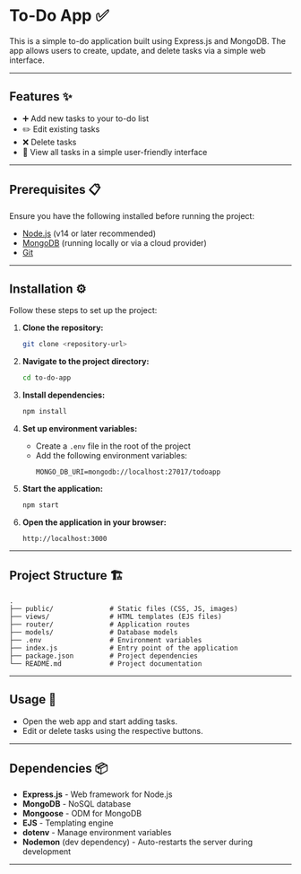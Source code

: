 # To-Do App ✅

This is a simple to-do application built using Express.js and MongoDB. The app allows users to create, update, and delete tasks via a simple web interface.

---

## Features ✨

-   ➕ Add new tasks to your to-do list
-   ✏️ Edit existing tasks
-   ❌ Delete tasks
-   👀 View all tasks in a simple user-friendly interface

---

## Prerequisites 📋

Ensure you have the following installed before running the project:

-   [Node.js](https://nodejs.org/) (v14 or later recommended)
-   [MongoDB](https://www.mongodb.com/) (running locally or via a cloud provider)
-   [Git](https://git-scm.com/)

---

## Installation ⚙️

Follow these steps to set up the project:

1. **Clone the repository:**

    ```bash
    git clone <repository-url>
    ```

2. **Navigate to the project directory:**

    ```bash
    cd to-do-app
    ```

3. **Install dependencies:**

    ```bash
    npm install
    ```

4. **Set up environment variables:**

    - Create a `.env` file in the root of the project
    - Add the following environment variables:
        ```env
        MONGO_DB_URI=mongodb://localhost:27017/todoapp
        ```

5. **Start the application:**

    ```bash
    npm start
    ```

6. **Open the application in your browser:**
    ```
    http://localhost:3000
    ```

---

## Project Structure 🏗️

```
.
├── public/              # Static files (CSS, JS, images)
├── views/               # HTML templates (EJS files)
├── router/              # Application routes
├── models/              # Database models
├── .env                 # Environment variables
├── index.js             # Entry point of the application
├── package.json         # Project dependencies
└── README.md            # Project documentation
```

---

## Usage 📝

-   Open the web app and start adding tasks.
-   Edit or delete tasks using the respective buttons.

---

## Dependencies 📦

-   **Express.js** - Web framework for Node.js
-   **MongoDB** - NoSQL database
-   **Mongoose** - ODM for MongoDB
-   **EJS** - Templating engine
-   **dotenv** - Manage environment variables
-   **Nodemon** (dev dependency) - Auto-restarts the server during development

---
